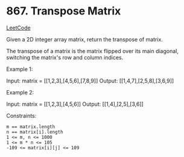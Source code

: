 # 867. Transpose Matrix

[LeetCode](https://leetcode.com/problems/transpose-matrix/)

Given a 2D integer array matrix, return the transpose of matrix.

The transpose of a matrix is the matrix flipped over its main diagonal, switching the matrix's row and column indices.

 

Example 1:

Input: matrix = [[1,2,3],[4,5,6],[7,8,9]]
Output: [[1,4,7],[2,5,8],[3,6,9]]

Example 2:

Input: matrix = [[1,2,3],[4,5,6]]
Output: [[1,4],[2,5],[3,6]]

 

Constraints:

    m == matrix.length
    n == matrix[i].length
    1 <= m, n <= 1000
    1 <= m * n <= 105
    -109 <= matrix[i][j] <= 109

